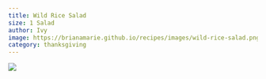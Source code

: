 ```yaml
---
title: Wild Rice Salad
size: 1 Salad
author: Ivy
image: https://brianamarie.github.io/recipes/images/wild-rice-salad.png
category: thanksgiving
---
```

![](https://brianamarie.github.io/recipes/images/wild-rice-salad.png)
